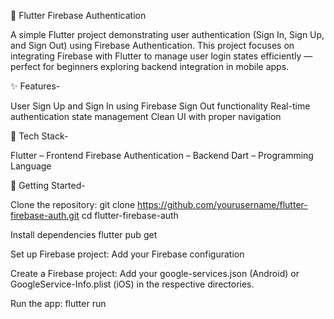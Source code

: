📱 Flutter Firebase Authentication

A simple Flutter project demonstrating user authentication (Sign In, Sign Up, and Sign Out) using Firebase Authentication.
This project focuses on integrating Firebase with Flutter to manage user login states efficiently — perfect for beginners exploring backend integration in mobile apps.

✨ Features-

User Sign Up and Sign In using Firebase
Sign Out functionality
Real-time authentication state management
Clean UI with proper navigation

🧠 Tech Stack-

Flutter – Frontend
Firebase Authentication – Backend
Dart – Programming Language

🚀 Getting Started-

Clone the repository:
git clone https://github.com/yourusername/flutter-firebase-auth.git
cd flutter-firebase-auth

Install dependencies
flutter pub get

Set up Firebase project:
Add your Firebase configuration

Create a Firebase project:
Add your google-services.json (Android) or GoogleService-Info.plist (iOS) in the respective directories.

Run the app:
flutter run